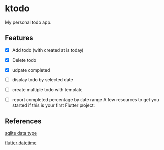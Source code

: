 # ktodo

My personal todo app.

## Features

- [x] Add todo (with created at is today)
- [x] Delete todo
- [x] udpate completed
- [ ] display todo by selected date
- [ ] create multiple todo with template
- [ ] report completed percentage by date range
A few resources to get you started if this is your first Flutter project:


## References

[sqlite data type](https://www.sqlite.org/datatype3.html)

[flutter datetime](https://api.flutter.dev/flutter/dart-core/DateTime-class.html)

